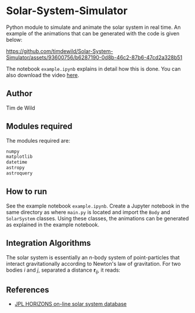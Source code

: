 # Solar-System-Simulator
Python module to simulate and animate the solar system in real time. An example of the animations that can be generated with the code is given below:

https://github.com/timdewild/Solar-System-Simulator/assets/93600756/b6287190-0d8b-46c2-87b6-47cd2a328b51

The notebook `example.ipynb` explains in detail how this is done. You can also download the video [here](inner_solar_system.mp4). 

## Author

Tim de Wild

## Modules required
The modules required are:
```bash
numpy
matplotlib
datetime
astropy
astroquery
```

## How to run
See the example notebook `example.ipynb`. Create a Jupyter notebook in the same directory as where `main.py` is located and import the `Body` and `SolarSystem` classes. Using these classes, the animations can be generated as explained in the example notebook.

## Integration Algorithms
The solar system is essentially an $n$-body system of point-particles that interact gravitationally according to Newton's law of gravitation. For two bodies $i$ and $j$, separated a distance $\mathbf{r}_{ij}$, it reads:


## References

- [JPL HORIZONS on-line solar system database](https://docs.astropy.org/en/stable/coordinates/solarsystem.html)
